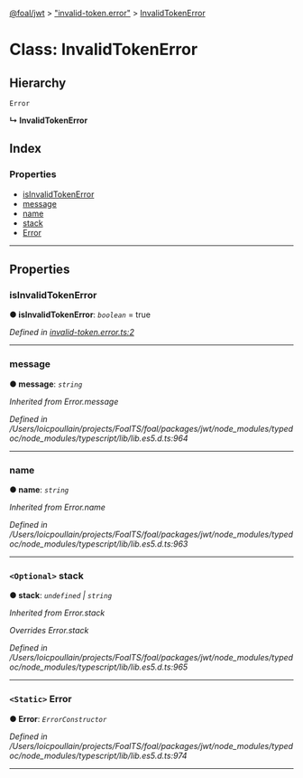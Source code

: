[@foal/jwt](../README.md) > ["invalid-token.error"](../modules/_invalid_token_error_.md) > [InvalidTokenError](../classes/_invalid_token_error_.invalidtokenerror.md)

# Class: InvalidTokenError

## Hierarchy

 `Error`

**↳ InvalidTokenError**

## Index

### Properties

* [isInvalidTokenError](_invalid_token_error_.invalidtokenerror.md#isinvalidtokenerror)
* [message](_invalid_token_error_.invalidtokenerror.md#message)
* [name](_invalid_token_error_.invalidtokenerror.md#name)
* [stack](_invalid_token_error_.invalidtokenerror.md#stack)
* [Error](_invalid_token_error_.invalidtokenerror.md#error)

---

## Properties

<a id="isinvalidtokenerror"></a>

###  isInvalidTokenError

**● isInvalidTokenError**: *`boolean`* = true

*Defined in [invalid-token.error.ts:2](https://github.com/FoalTS/foal/blob/aac11366/packages/jwt/src/invalid-token.error.ts#L2)*

___
<a id="message"></a>

###  message

**● message**: *`string`*

*Inherited from Error.message*

*Defined in /Users/loicpoullain/projects/FoalTS/foal/packages/jwt/node_modules/typedoc/node_modules/typescript/lib/lib.es5.d.ts:964*

___
<a id="name"></a>

###  name

**● name**: *`string`*

*Inherited from Error.name*

*Defined in /Users/loicpoullain/projects/FoalTS/foal/packages/jwt/node_modules/typedoc/node_modules/typescript/lib/lib.es5.d.ts:963*

___
<a id="stack"></a>

### `<Optional>` stack

**● stack**: *`undefined` \| `string`*

*Inherited from Error.stack*

*Overrides Error.stack*

*Defined in /Users/loicpoullain/projects/FoalTS/foal/packages/jwt/node_modules/typedoc/node_modules/typescript/lib/lib.es5.d.ts:965*

___
<a id="error"></a>

### `<Static>` Error

**● Error**: *`ErrorConstructor`*

*Defined in /Users/loicpoullain/projects/FoalTS/foal/packages/jwt/node_modules/typedoc/node_modules/typescript/lib/lib.es5.d.ts:974*

___

